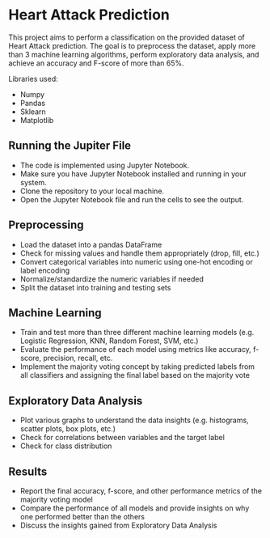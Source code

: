 # Heart Attack Prediction

This project aims to perform a classification on the provided dataset of Heart Attack prediction. The goal is to preprocess the dataset, apply more than 3 machine learning algorithms, perform exploratory data analysis, and achieve an accuracy and F-score of more than 65%. 

Libraries used:
- Numpy
- Pandas
- Sklearn
- Matplotlib

## Running the Jupiter File
- The code is implemented using Jupyter Notebook.
- Make sure you have Jupyter Notebook installed and running in your system.
- Clone the repository to your local machine.
- Open the Jupyter Notebook file and run the cells to see the output.

## Preprocessing
- Load the dataset into a pandas DataFrame
- Check for missing values and handle them appropriately (drop, fill, etc.)
- Convert categorical variables into numeric using one-hot encoding or label encoding
- Normalize/standardize the numeric variables if needed
- Split the dataset into training and testing sets

## Machine Learning
- Train and test more than three different machine learning models (e.g. Logistic Regression, KNN, Random Forest, SVM, etc.)
- Evaluate the performance of each model using metrics like accuracy, f-score, precision, recall, etc.
- Implement the majority voting concept by taking predicted labels from all classifiers and assigning the final label based on the majority vote

## Exploratory Data Analysis
- Plot various graphs to understand the data insights (e.g. histograms, scatter plots, box plots, etc.)
- Check for correlations between variables and the target label
- Check for class distribution

## Results
- Report the final accuracy, f-score, and other performance metrics of the majority voting model
- Compare the performance of all models and provide insights on why one performed better than the others
- Discuss the insights gained from Exploratory Data Analysis


